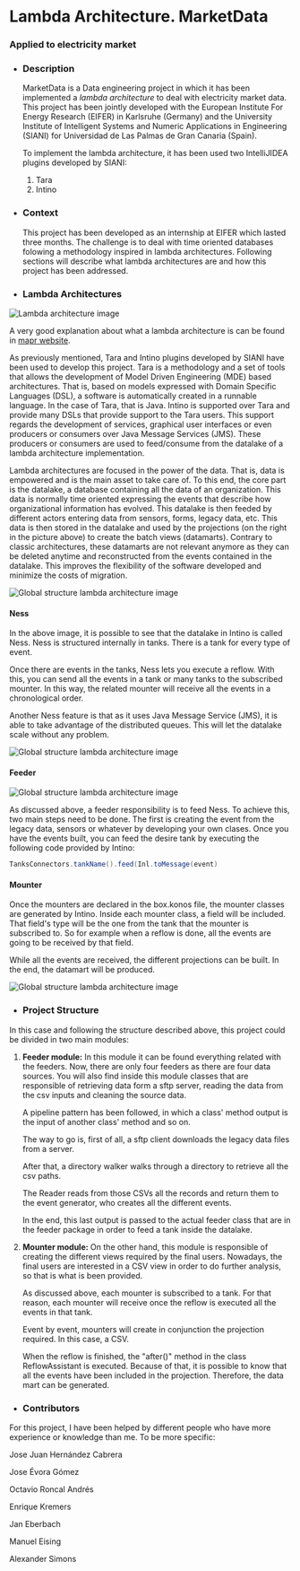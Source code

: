 # Lambda Architecture. MarketData
### Applied to electricity market

* ### Description

    MarketData is a Data engineering project in which it has been implemented a *lambda architecture* to deal with electricity market data. This project has been jointly developed with the European Institute For Energy Research (EIFER) in Karlsruhe (Germany) and the University Institute of Intelligent Systems and Numeric Applications in Engineering (SIANI) for Universidad de Las Palmas de Gran Canaria (Spain).
    
    To implement the lambda architecture, it has been used two IntelliJIDEA plugins developed by SIANI:
    
    1. Tara
    2. Intino
    
* ### Context

    This project has been developed as an internship at EIFER which lasted three months. The challenge is to deal with time oriented databases folowing a methodology inspired in lambda architectures. Following sections will describe what lambda architectures are and how this project has been addressed.
    
* ### Lambda Architectures
![Lambda architecture image](./readmeImages/lambda_architecture.PNG)

A very good explanation about what a lambda architecture is can be found in [mapr website](https://mapr.com/developercentral/lambda-architecture/).

As previously mentioned, Tara and Intino plugins developed by SIANI have been used to develop this project. Tara is a methodology and a set of tools that allows the development of Model Driven Engineering (MDE) based architectures. That is, based on models expressed with Domain Specific Languages (DSL), a software is automatically created in a runnable language. In the case of Tara, that is Java. Intino is supported over Tara and provide many DSLs that provide support to the Tara users. This support regards the development of services, graphical user interfaces or even producers or consumers over Java Message Services (JMS). These producers or consumers are used to feed/consume from the datalake of a lambda architecture implementation.

Lambda architectures are focused in the power of the data. That is, data is empowered and is the main asset to take care of. To this end, the core part is the datalake, a database containing all the data of an organization. This data is normally time oriented expressing the events that describe how organizational information has evolved. This datalake is then feeded by different actors entering data from sensors, forms, legacy data, etc. This data is then stored in the datalake and used by the projections (on the right in the picture above) to create the batch views (datamarts). Contrary to classic architectures, these datamarts are not relevant anymore as they can be deleted anytime and reconstructed from the events contained in the datalake. This improves the flexibility of the software developed and minimize the costs of migration.

![Global structure lambda architecture image](./readmeImages/Global.PNG)

#### Ness
  
In the above image, it is possible to see that the datalake in Intino is called Ness. Ness is structured internally in tanks. There is a tank for every type of event. 
  
Once there are events in the tanks, Ness lets you execute a reflow. With this, you can send all the events in a tank or many tanks to the subscribed mounter. In this way, the related mounter will receive all the events in a chronological order.
  
Another Ness feature is that as it uses Java Message Service (JMS), it is able to take advantage of the distributed queues. This will let the datalake scale without any problem. 

![Global structure lambda architecture image](./readmeImages/Ness.PNG)

#### Feeder

![Global structure lambda architecture image](./readmeImages/Feeder.PNG)

As discussed above, a feeder responsibility is to feed Ness. To achieve this, two main steps need to be done. The first is creating the event from the legacy data, sensors or whatever by developing your own clases. Once you have the events built, you can feed the desire tank by executing the following code provided by Intino:

```java
TanksConnectors.tankName().feed(Inl.toMessage(event)
```
#### Mounter

Once the mounters are declared in the box.konos file, the mounter classes are generated by Intino. Inside each mounter class, a field will be included. That field's type will be the one from the tank that the mounter is subscribed to. So for example when a reflow is done, all the events are going to be received by that field.

While all the events are received, the different projections can be built. In the end, the datamart will be produced.

![Global structure lambda architecture image](./readmeImages/Projection.PNG)

* ### Project Structure

In this case and following the structure described above, this project could be divided in two main modules:
1. **Feeder module:** In this module it can be found everything related with the feeders. Now, there are only four feeders as there are four data sources. You will also find inside this module classes that are responsible of retrieving data form a sftp server, reading the data from the csv inputs and cleaning the source data.

    A pipeline pattern has been followed, in which a class' method output is the input of another class' method and so on. 
    
    The way to go is, first of all, a sftp client downloads the legacy data files from a server. 
    
    After that, a directory walker walks through a directory to retrieve all the csv paths. 
    
    The Reader reads from those CSVs all the records and return them to the event generator, who creates all the different events. 
    
    In the end, this last output is passed to the actual feeder class that are in the feeder package in order to feed a tank inside the datalake.

2. **Mounter module:** On the other hand, this module is responsible of creating the different views required by the final users. Nowadays, the final users are interested in a CSV view in order to do further analysis, so that is what is been provided.
    
    As discussed above, each mounter is subscribed to a tank. For that reason, each mounter will receive once the reflow is executed all the events in that tank. 
    
    Event by event, mounters will create in conjunction the projection required. In this case, a CSV.
    
    When the reflow is finished, the "after()" method in the class ReflowAssistant is executed. Because of that, it is possible to know that all the events have been included in the projection. Therefore, the data mart can be generated.
    

* ### Contributors

For this project, I have been helped by different people who have more experience or knowledge than me. To be more specific:

Jose Juan Hernández Cabrera

Jose Évora Gómez

Octavio Roncal Andrés

Enrique Kremers

Jan Eberbach

Manuel Eising

Alexander Simons